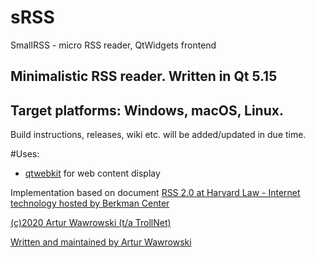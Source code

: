 # sRSS
SmallRSS - micro RSS reader, QtWidgets frontend

## Minimalistic RSS reader. Written in Qt 5.15

## Target platforms: Windows, macOS, Linux.

Build instructions, releases, wiki etc. will be added/updated in due time.

#Uses:
 - [qtwebkit](https://github.com/qtwebkit/qtwebkit/tree/qtwebkit-5.212) for web content display 

Implementation based on document [RSS 2.0 at Harvard Law - Internet technology hosted by Berkman Center](https://cyber.harvard.edu/rss/rss.html)

[(c)2020 Artur Wawrowski (t/a TrollNet)](https://trollnet.com.pl/)

[Written and maintained by Artur Wawrowski](mailto:junk@trollnet.com.pl)
